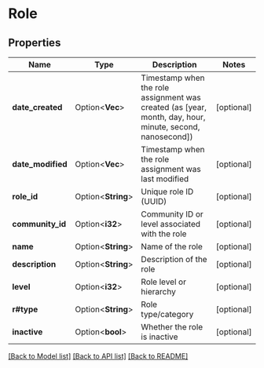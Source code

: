 # Role

## Properties

Name | Type | Description | Notes
------------ | ------------- | ------------- | -------------
**date_created** | Option<**Vec<i32>**> | Timestamp when the role assignment was created (as [year, month, day, hour, minute, second, nanosecond]) | [optional]
**date_modified** | Option<**Vec<i32>**> | Timestamp when the role assignment was last modified | [optional]
**role_id** | Option<**String**> | Unique role ID (UUID) | [optional]
**community_id** | Option<**i32**> | Community ID or level associated with the role | [optional]
**name** | Option<**String**> | Name of the role | [optional]
**description** | Option<**String**> | Description of the role | [optional]
**level** | Option<**i32**> | Role level or hierarchy | [optional]
**r#type** | Option<**String**> | Role type/category | [optional]
**inactive** | Option<**bool**> | Whether the role is inactive | [optional]

[[Back to Model list]](../README.md#documentation-for-models) [[Back to API list]](../README.md#documentation-for-api-endpoints) [[Back to README]](../README.md)


